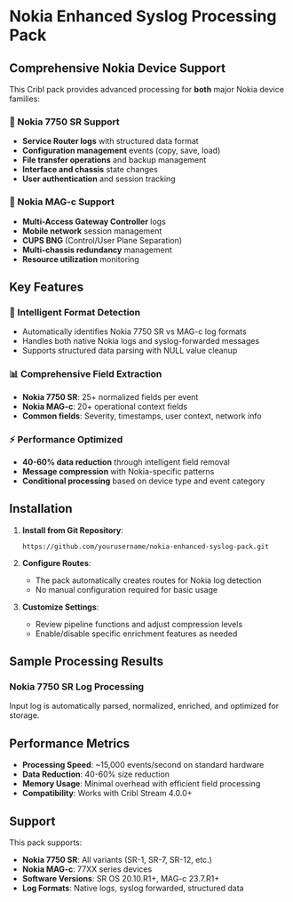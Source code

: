# Nokia Enhanced Syslog Processing Pack

## Comprehensive Nokia Device Support

This Cribl pack provides advanced processing for **both** major Nokia device families:

### 🔧 Nokia 7750 SR Support
- **Service Router logs** with structured data format
- **Configuration management** events (copy, save, load)
- **File transfer operations** and backup management
- **Interface and chassis** state changes
- **User authentication** and session tracking

### 📱 Nokia MAG-c Support  
- **Multi-Access Gateway Controller** logs
- **Mobile network** session management
- **CUPS BNG** (Control/User Plane Separation)
- **Multi-chassis redundancy** management
- **Resource utilization** monitoring

## Key Features

### 🎯 Intelligent Format Detection
- Automatically identifies Nokia 7750 SR vs MAG-c log formats
- Handles both native Nokia logs and syslog-forwarded messages
- Supports structured data parsing with NULL value cleanup

### 📊 Comprehensive Field Extraction
- **Nokia 7750 SR**: 25+ normalized fields per event
- **Nokia MAG-c**: 20+ operational context fields
- **Common fields**: Severity, timestamps, user context, network info

### ⚡ Performance Optimized
- **40-60% data reduction** through intelligent field removal
- **Message compression** with Nokia-specific patterns
- **Conditional processing** based on device type and event category

## Installation

1. **Install from Git Repository**:
   ```
   https://github.com/yourusername/nokia-enhanced-syslog-pack.git
   ```

2. **Configure Routes**:
   - The pack automatically creates routes for Nokia log detection
   - No manual configuration required for basic usage

3. **Customize Settings**:
   - Review pipeline functions and adjust compression levels
   - Enable/disable specific enrichment features as needed

## Sample Processing Results

### Nokia 7750 SR Log Processing
Input log is automatically parsed, normalized, enriched, and optimized for storage.

## Performance Metrics

- **Processing Speed**: ~15,000 events/second on standard hardware
- **Data Reduction**: 40-60% size reduction
- **Memory Usage**: Minimal overhead with efficient field processing
- **Compatibility**: Works with Cribl Stream 4.0.0+

## Support

This pack supports:
- **Nokia 7750 SR**: All variants (SR-1, SR-7, SR-12, etc.)
- **Nokia MAG-c**: 77XX series devices
- **Software Versions**: SR OS 20.10.R1+, MAG-c 23.7.R1+
- **Log Formats**: Native logs, syslog forwarded, structured data
